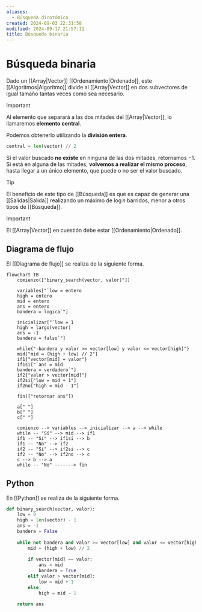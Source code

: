 ```yaml
---
aliases:
  - Búsqueda dicotómica
created: 2024-09-03 22:31:58
modified: 2024-09-17 21:57:11
title: Búsqueda binaria
---
```


# Búsqueda binaria

Dado un [[Array|Vector]] [[Ordenamiento|Ordenado]], este [[Algoritmos|Algoritmo]] divide al [[Array|Vector]] en dos subvectores de igual tamaño tantas veces como sea necesario.

> [!important]
> Al elemento que separará a las dos mitades del [[Array|Vector]], lo llamaremos **elemento central**.
> 
> Podemos obtenerlo utilizando la **división entera**.
>
> ``` python
> central = len(vector) // 2
> ```

Si el valor buscado **no existe** en ninguna de las dos mitades, retornamos $-1$. Si está en alguna de las mitades, **volvemos a realizar el mismo proceso**, hasta llegar a un único elemento, que puede o no ser el valor buscado.

> [!tip]
> El beneficio de este tipo de [[Búsqueda]] es que es capaz de generar una [[Salidas|Salida]] realizando un máximo de $\log n$ barridos, menor a otros tipos de [[Búsqueda]].

> [!important]
> El [[Array|Vector]] en cuestión debe estar [[Ordenamiento|Ordenado]].

## Diagrama de flujo

El [[Diagrama de flujo]] se realiza de la siguiente forma.

```mermaid
flowchart TB
	comienzo(["binary_search(vector, valor)"])
    
	variables["`low = entero
    high = entero
    mid = entero
    ans = entero
    bandera = logica`"]
	
	inicializar["`low = 1
	high = largo(vector)
    ans = -1
    bandera = falso`"]
	
	while{"-bandera y valor >= vector[low] y valor <= vector[high]"}
	mid["mid = (high + low) // 2"]
	if1{"vector[mid] = valor"}
	if1si["`ans = mid
	bandera = verdadero`"]
	if2{"valor > vector[mid]"}
	if2si["low = mid + 1"]
	if2no["high = mid - 1"]
		
	fin(["retornar ans"])
	
	a[" "]
	b[" "]
	c[" "]
    
	comienzo --> variables --> inicializar --> a --> while
	while -- "Sí" --> mid --> if1
	if1 -- "Sí" --> if1si --> b
	if1 -- "No" --> if2
	if2 -- "Sí" --> if2si --> c
	if2 -- "No" --> if2no --> c
	c --> b --> a
	while -- "No" -------> fin
```

## Python

En [[Python]] se realiza de la siguiente forma.

```python
def binary_search(vector, valor):
    low = 0
    high = len(vector) - 1
    ans = -1
    bandera = False
    
    while not bandera and valor >= vector[low] and valor <= vector[high]:
        mid = (high + low) // 2
        
        if vector[mid] == valor:
            ans = mid
            bandera = True
        elif valor > vector[mid]:
            low = mid + 1
        else:
            high = mid - 1
    
    return ans
```
